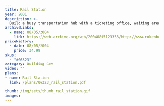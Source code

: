 ```yaml
---
title: Rail Station
year: 2001
description: >-
  Build a busy transportation hub with a ticketing office, waiting area and loading platform! The Rail Station is the perfect stopping point for all freight travelling aboard the RC Monorail Freighter (sold separately). Automatic doors even swing open and close as the Monorail passes into the Station where a waiting mechanic and his tool bench are ready for service. No batteries required. Includes 120 snap-fit building pieces.
archiveLinks:
  - name: 08/05/2004
    link: https://web.archive.org/web/20040805123353/http://www.rokenbok.com/catalog/pd_aa_rail_station.html
priceHistory:
  - date: 08/05/2004
    price: 34.99
skus:
  - "#06323"
category: Building Set
video: ""
plans:
- name: Rail Station
  link: /plans/06323_rail_station.pdf

thumb: /img/sets/thumb_rail_station.gif
images:
---
```

